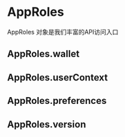 # AppRoles

AppRoles 对象是我们丰富的API访问入口

## AppRoles.wallet

## AppRoles.userContext

## AppRoles.preferences

## AppRoles.version